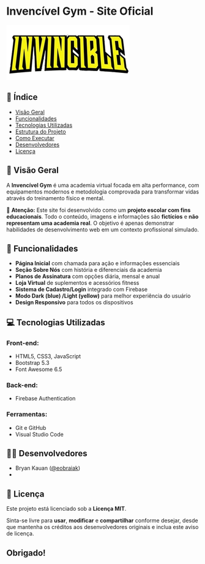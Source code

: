 # Invencível Gym - Site Oficial

![Logo Invencível Gym](assets/logoamarelo.png)

## 📌 Índice
- [Visão Geral](#visão-geral)
- [Funcionalidades](#funcionalidades)
- [Tecnologias Utilizadas](#tecnologias-utilizadas)
- [Estrutura do Projeto](#estrutura-do-projeto)
- [Como Executar](#como-executar)
- [Desenvolvedores](#desenvolvedores)
- [Licença](#licença)

## 🌟 Visão Geral
A **Invencível Gym** é uma academia virtual focada em alta performance, com equipamentos modernos e metodologia comprovada para transformar vidas através do treinamento físico e mental.

📝 **Atenção:** Este site foi desenvolvido como um **projeto escolar com fins educacionais**. Todo o conteúdo, imagens e informações são **fictícios** e **não representam uma academia real**. O objetivo é apenas demonstrar habilidades de desenvolvimento web em um contexto profissional simulado.

## 🚀 Funcionalidades
- **Página Inicial** com chamada para ação e informações essenciais
- **Seção Sobre Nós** com história e diferenciais da academia
- **Planos de Assinatura** com opções diária, mensal e anual
- **Loja Virtual** de suplementos e acessórios fitness
- **Sistema de Cadastro/Login** integrado com Firebase
- **Modo Dark (blue) /Light (yellow)** para melhor experiência do usuário
- **Design Responsivo** para todos os dispositivos

## 💻 Tecnologias Utilizadas
### Front-end:
- HTML5, CSS3, JavaScript
- Bootstrap 5.3
- Font Awesome 6.5

### Back-end:
- Firebase Authentication

### Ferramentas:
- Git e GitHub
- Visual Studio Code

## 👨‍💻 Desenvolvedores
- Bryan Kauan ([@eobraiak](https://www.instagram.com/eobraiak/))
- 
## 📜 Licença

Este projeto está licenciado sob a **Licença MIT**.

Sinta-se livre para **usar**, **modificar** e **compartilhar** conforme desejar, desde que mantenha os créditos aos desenvolvedores originais e inclua este aviso de licença.

## Obrigado!

